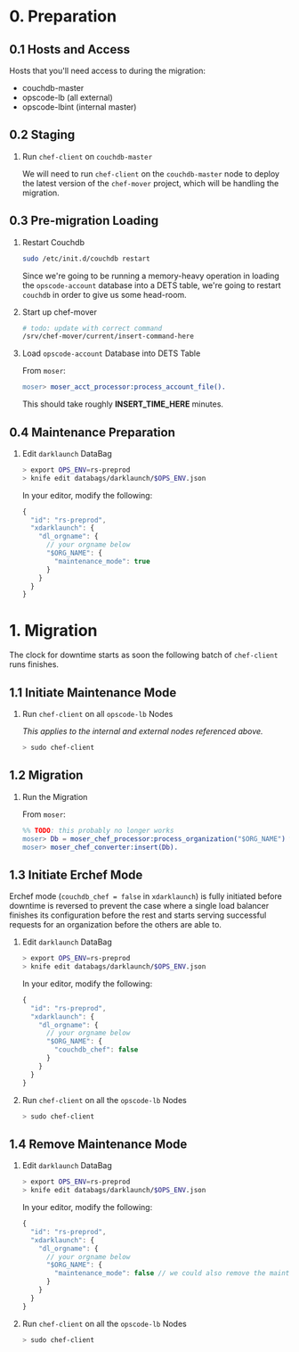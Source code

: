 # 0. Preparation

## 0.1 Hosts and Access

Hosts that you'll need access to during the migration:
* couchdb-master
* opscode-lb (all external)
* opscode-lbint (internal master)

## 0.2 Staging

1. Run `chef-client` on `couchdb-master`

   We will need to run `chef-client` on the `couchdb-master` node to deploy the latest version of the `chef-mover` project, which will be handling the migration.

## 0.3 Pre-migration Loading

1. Restart Couchdb

   ```bash
   sudo /etc/init.d/couchdb restart
   ```

   Since we're going to be running a memory-heavy operation in loading the `opscode-account` database into a DETS table, we're going to restart `couchdb` in order to give us some head-room.

1. Start up chef-mover

   ```bash
   # todo: update with correct command
   /srv/chef-mover/current/insert-command-here
   ```

1. Load `opscode-account` Database into DETS Table

   From `moser`:

   ```erlang
   moser> moser_acct_processor:process_account_file().
   ```

   This should take roughly **INSERT_TIME_HERE** minutes.

## 0.4 Maintenance Preparation

1. Edit `darklaunch` DataBag

   ```bash
   > export OPS_ENV=rs-preprod
   > knife edit databags/darklaunch/$OPS_ENV.json
   ```

   In your editor, modify the following:

   ```javascript
   {
     "id": "rs-preprod",
     "xdarklaunch": {
       "dl_orgname": {
         // your orgname below
         "$ORG_NAME": {
           "maintenance_mode": true
         }
       }
     }
   }
   ```

# 1. Migration

The clock for downtime starts as soon the following batch of `chef-client` runs finishes.

## 1.1 Initiate Maintenance Mode

1. Run `chef-client` on all `opscode-lb` Nodes

   _This applies to the internal and external nodes referenced above._

   ```bash
   > sudo chef-client
   ```

## 1.2 Migration

1. Run the Migration

   From `moser`:

   ```erlang
   %% TODO: this probably no longer works
   moser> Db = moser_chef_processor:process_organization("$ORG_NAME") %% <- your orgname here
   moser> moser_chef_converter:insert(Db).
   ```

## 1.3 Initiate Erchef Mode

Erchef mode (`couchdb_chef = false` in `xdarklaunch`) is fully initiated before downtime is reversed to prevent the case where a single load balancer finishes its configuration before the rest and starts serving successful requests for an organization before the others are able to.

1. Edit `darklaunch` DataBag

   ```bash
   > export OPS_ENV=rs-preprod
   > knife edit databags/darklaunch/$OPS_ENV.json
   ```

   In your editor, modify the following:

   ```javascript
   {
     "id": "rs-preprod",
     "xdarklaunch": {
       "dl_orgname": {
         // your orgname below
         "$ORG_NAME": {
           "couchdb_chef": false
         }
       }
     }
   }
   ```

1. Run `chef-client` on all the `opscode-lb` Nodes

   ```bash
   > sudo chef-client
   ```

## 1.4 Remove Maintenance Mode

1. Edit `darklaunch` DataBag

   ```bash
   > export OPS_ENV=rs-preprod
   > knife edit databags/darklaunch/$OPS_ENV.json
   ```

   In your editor, modify the following:

   ```javascript
   {
     "id": "rs-preprod",
     "xdarklaunch": {
       "dl_orgname": {
         // your orgname below
         "$ORG_NAME": {
           "maintenance_mode": false // we could also remove the maintenance mode line
         }
       }
     }
   }
   ```

1. Run `chef-client` on all the `opscode-lb` Nodes

   ```bash
   > sudo chef-client
   ```